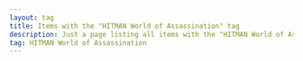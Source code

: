 ```yaml
---
layout: tag
title: Items with the "HITMAN World of Assassination" tag
description: Just a page listing all items with the "HITMAN World of Assassination" tag
tag: HITMAN World of Assassination
---
```

